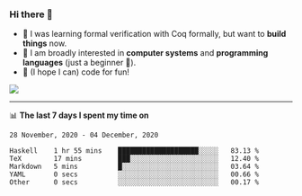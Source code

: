### Hi there 👋

- 🤔 I was learning formal verification with Coq formally, but want to **build things** now.
- 😬 I am broadly interested in **computer systems** and **programming languages** (just a beginner 🥺).
- 🤩 (I hope I can) code for fun!

<img src="https://github-readme-stats.vercel.app/api?username=xxchan&show_icons=true&icon_color=0366d6&text_color=24292e&bg_color=ffffff&hide_title=true" />

---

📊 **The last 7 days I spent my time on** 

<!--START_SECTION:waka-->
```text
28 November, 2020 - 04 December, 2020

Haskell    1 hr 55 mins    ████████████████████░░░░░   83.13 % 
TeX        17 mins         ███░░░░░░░░░░░░░░░░░░░░░░   12.40 % 
Markdown   5 mins          █░░░░░░░░░░░░░░░░░░░░░░░░   03.64 % 
YAML       0 secs          ░░░░░░░░░░░░░░░░░░░░░░░░░   00.66 % 
Other      0 secs          ░░░░░░░░░░░░░░░░░░░░░░░░░   00.17 %
```
<!--END_SECTION:waka-->

<!--
**xxchan/xxchan** is a ✨ _special_ ✨ repository because its `README.md` (this file) appears on your GitHub profile.

Here are some ideas to get you started:

- 🔭 I’m currently working on ...
- 🌱 I’m currently learning ...
- 👯 I’m looking to collaborate on ...
- 🤔 I’m looking for help with ...
- 💬 Ask me about ...
- 📫 How to reach me: ...
- 😄 Pronouns: ...
- ⚡ Fun fact: ...
-->

